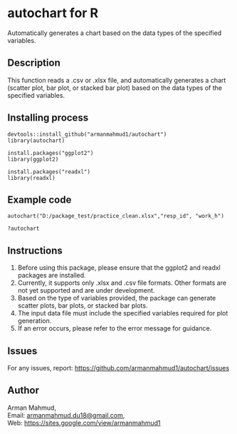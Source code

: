 # autochart for R
Automatically generates a chart based on the data types of the specified variables.

## Description
This function reads a .csv or .xlsx file, and automatically generates a chart (scatter plot, bar plot, or stacked bar plot) based on the data types of the specified variables.

## Installing process
```
devtools::install_github("armanmahmud1/autochart")
library(autochart)
```
```
install.packages("ggplot2")
library(ggplot2)
```
```
install.packages("readxl")
library(readxl)
```
## Example code
```
autochart("D:/package_test/practice_clean.xlsx","resp_id", "work_h")
```
```
?autochart
```
## Instructions
1. Before using this package, please ensure that the ggplot2 and readxl packages are installed.
2. Currently, it supports only .xlsx and .csv file formats. Other formats are not yet supported and are under development.
3. Based on the type of variables provided, the package can generate scatter plots, bar plots, or stacked bar plots.
4. The input data file must include the specified variables required for plot generation.
5. If an error occurs, please refer to the error message for guidance.

## Issues
For any issues, report: https://github.com/armanmahmud1/autochart/issues

## Author
Arman Mahmud, <br>
Email: armanmahmud.du18@gmail.com, <br>
Web: https://sites.google.com/view/armanmahmud1
